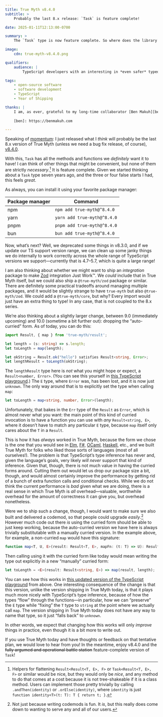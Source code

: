 ```yaml
---
title: True Myth v8.4.0
subtitle: >
    Probably the last 8.x release: `Task` is feature complete!

date: 2025-01-11T12:13:00-0700

summary: >
    The `Task` type is now feature complete. So where does the library go from here?

image:
    cdn: true-myth-v8.4.0.png

qualifiers:
    audience: |
        TypeScript developers with an interesting in *even safer* typed programming with a functional flair. Assumes a fair bit of types knowledge in the latter half.

tags:
    - open-source software
    - software development
    - TypeScript
    - Year of Shipping

thanks: |
    I am, as ever, grateful to my long-time collaborator [Ben Makuh][ben] for code reviews, discussions, and design input on this library.
    
    [ben]: https://benmakuh.com

---
```


Speaking of [momentum][momentum]: I just released what I *think* will probably be the last 8.x version of True Myth (unless we need a bug fix release, of course), [v8.4.0][8.4.0]. 

[momentum]: https://v5.chriskrycho.com/notes/momentum/
[8.4.0]: https://github.com/true-myth/true-myth/releases/tag/v8.4.0

With this, `Task` has all the methods and functions we *definitely* want it to have! I can think of other things that might be convenient, but none of them are strictly *necessary*.[^flatten] It is feature complete. Given we started thinking about a `Task` type seven years ago, and the three or four false starts I had, this feels *great*.

As always, you can install it using your favorite package manager:

| Package manager | Command                     |
| --------------- | --------------------------- |
| npm             | `npm add true-myth@^8.4.0`  |
| yarn            | `yarn add true-myth@^8.4.0` |
| pnpm            | `pnpm add true-myth@^8.4.0` |
| bun             | `bun add true-myth@^8.4.0`  |

Now, what’s next? Well, we deprecated some things in v8.3.0, and if we update our TS support version range, we can clean up some janky things we do internally to work correctly across the whole range of TypeScript versions we support—currently that is 4.7–5.7, which is quite a large range!

I am also thinking about whether we might want to ship an *integration* package to make [Zod][zod] integration Just Work™. We *could* include that in True Myth itself, but we could also ship a `@true-myth/zod` package or similar. There are definitely some practical tradeoffs around managing multiple packages, and it would be slightly strange to have `true-myth` but also `@true-myth/zod`. We could add a `@true-myth/core`, but why? Every import would just have an extra thing to type! In any case, that is not coupled to the 8.x series.

[zod]: https://zod.dev

We’re also thinking about a slightly larger change, between 9.0 (immediately upcoming) and 10.0 (sometime a bit further out): dropping the “auto-curried” form. As of today, you can do this:

```ts
import Result, { map } from 'true-myth/result';

let length = (s: string) => s.length;
let toLength = map(length);

let okString = Result.ok("hello") satisfies Result<string, Error>;
let lengthResult = toLength(okString);
```

The `lengthResult` type here is *not* what you might hope or expect, a `Result<number, Error>`. (You can see this yourself in [this TypeScript playground][p1].) The `E` type, where `Error` was, has been lost, and it is now just `unknown`. The only way around that is to explicitly set the type when calling `map`:

[p1]: https://www.typescriptlang.org/play/?moduleResolution=99&target=10&jsx=0&module=199#code/JYWwDg9gTgLgBAJQKYGcCuAbGAaOBvOEAQzDgF84AzKCEOAchijSQFoQBPGACwHopUmGPQDcAKDEYk8KQDsA5jzgBeOAAoUALjgomwBQEoVAPh0A6OYu7ip8GBAAySBUtXEwayzwPjJ0uBAA1gDKegoqiIJYZkFqAETcSBgYEHFGKEQwwCiUwKiR6FgAPLpQ+vK4AKJQNFDGNv5e3MiF8Kr2Ti7cakGhZYbivLxwcAB6APxiQA

```ts
let toLength = map<string, number, Error>(length);
```

Unfortunately, that bakes in the `Err` type of the `Result` as `Error`, which is almost never what you want: the main point of this kind of curried invocation is to have a function you can use with *any* `Result<string, E>`, where it doesn’t have to match any particular `E` type, because `map` itself only cares about the `T` in a `Result`.

This is how it has *always* worked in True Myth, because the form we chose is the one that you would see in [Elm][e], [F#][fs], [OCaml][o], [Haskell][h], etc., and we built True Myth for folks who liked those sorts of languages (most of all ourselves!). The problem is that TypeScript’s type inference has never and, given the language’s goals, very likely *will never* support that kind of inference. Given that, though, there is not much value in having the curried forms around. Cutting them out would let us drop our package size a bit, though, and would almost certainly improve the performance by getting rid of a bunch of extra function calls and conditional checks. While we do not think the current performance is *bad* given what we are doing, there is a real sense in which True Myth is *all* overhead—valuable, worthwhile overhead for the amount of correctness it can give you, but overhead nonetheless.

[e]: https://elm-lang.org
[fs]: https://fsharp.org
[o]: https://ocaml.org
[h]: https://www.haskell.org

Were we to ship such a change, though, I would want to make sure we also built and delivered a codemod, so that people could upgrade *easily*.[^codemod] However much code out there *is* using the curried form should be able to just keep working, because the auto-curried version we have here is always trivially substitutable with a manually curried version. In the example above, for example, a non-curried `map` would have this signature:

```ts
function map<T, U, E>(result: Result<T, E>, mapFn: (t: T) => U): Result<U, E>;
```

Then calling using it with the curried form like today would mean writing the type out explicitly in a new “manually” curried form:

```ts
let toLength = <E>(result: Result<string, E>) => map(result, length);
```

You can see how this works in [this updated version of the TypeScript playground][p2] from above. One interesting consequence of the change is that this version, unlike the version shipping in True Myth today, is that it plays much more nicely with TypeScript’s type inference, because of how the types “flow” through the functions—in particular, how we can “preserve” the `E` type while “fixing” the `T` type to `string` at the point where we actually call `map`. The version shipping in True Myth today does not have any way to name that type, so it just “falls back” to `unknown`.

In other words, we expect that changing how this works will only *improve* things in practice, even though it is a bit more to write out.

[p2]: https://www.typescriptlang.org/play/?moduleResolution=99&target=10&jsx=0&module=199#code/JYWwDg9gTgLgBAJQKYGcCuAbeAzKERwDkMUaSAtCAJ4wAWA9FKpjIQNwBQH2aAdgMYxgEXnBABDMAB4AKgBo4AVQUBRAHwAKJuiwAuRMyyzVahRLAAxXvo0x9MgJRwAvGqUP9yHTCnK46uABvDjhQuCYYNChRbRYAOnMNcysHTgBfLgwkeCzeAHM6FzgNFH0UEmB8p1c4FDjcgtpOLPgYCAAZJHzC5zgpdS1DOwNvKXKoSryTardE2KwFBrpUzOy4CABrAGUK-KKveM2NACJaJAwMCGOnFHEhFGxgVBGWMd2p-yg8KDVmtaXaAcsEU2p1urQNJsdhMqpx6PRQgA9AD8HCAA

If you use True Myth today and have thoughts or feedback on that tentative plan, we would love to hear from you! In the meantime, enjoy v8.4.0 and the ~~fully argumed and operational battle station~~ feature-complete version of `Task`!



[^flatten]: Helpers for flattening `Result<Result<T, E>, F>` or `Task<Result<T, E>, F>` or similar would be nice, but they would only be *nice*, and any method to do that comes at a cost because it is not tree-shakeable if it is a class method. Users can implement those pretty trivially by calling `.andThen(identity)` or `.orElse(identity)`, where `identity` is just `function identity<T>(t: T): T { return t; }`.

[^codemod]: Not just because writing codemods is fun. It *is*, but this really does come down to wanting to serve any and all of our users.